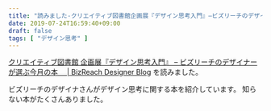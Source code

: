 ```yaml
---
title: "読みました-クリエイティブ図書館企画展『デザイン思考入門』–ビズリーチのデザイナーが選ぶ今月の本"
date: 2019-07-24T16:59:40+09:00
draft: false
tags: [ "デザイン思考" ]
---
```


[クリエイティブ図書館 企画展『デザイン思考入門』 – ビズリーチのデザイナーが選ぶ今月の本　 | BizReach Designer Blog](https://design.bizreach.co.jp/archives/4468) を読みました。

ビズリーチのデザイナさんがデザイン思考に関する本を紹介しています。
知らない本がたくさんありました。
